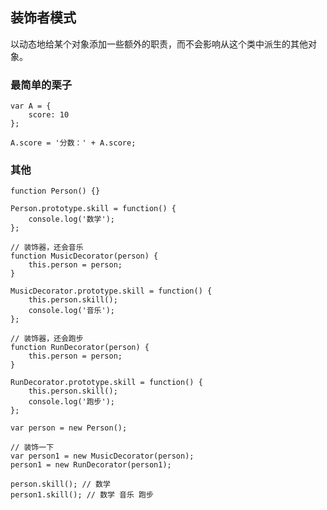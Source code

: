 ## 装饰者模式

以动态地给某个对象添加一些额外的职责，而不会影响从这个类中派生的其他对象。

### 最简单的栗子

    var A = {
        score: 10
    };

    A.score = '分数：' + A.score;

### 其他

    function Person() {}

    Person.prototype.skill = function() {
        console.log('数学');
    };

    // 装饰器，还会音乐
    function MusicDecorator(person) {
        this.person = person;
    }

    MusicDecorator.prototype.skill = function() {
        this.person.skill();
        console.log('音乐');
    };

    // 装饰器，还会跑步
    function RunDecorator(person) {
        this.person = person;
    }

    RunDecorator.prototype.skill = function() {
        this.person.skill();
        console.log('跑步');
    };

    var person = new Person();

    // 装饰一下
    var person1 = new MusicDecorator(person);
    person1 = new RunDecorator(person1);

    person.skill(); // 数学
    person1.skill(); // 数学 音乐 跑步